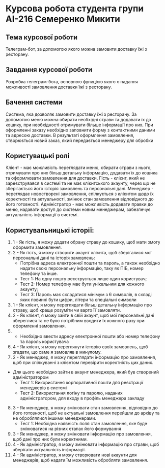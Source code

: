 # Курсова робота студента групи АІ-216 Семеренко Микити
## Тема курсової роботи
Телеграм-бот, за допомогою якого можна замовити доставку їжі з ресторану.
## Завдання курсової роботи
Розробка телеграм-бота, основною функцією якого є надання можливості замовлення доставки їжі з ресторану.
## Бачення системи
Система, яка дозволяє замовити доставку їжі з ресторану. За допомогою меню можна обирати необхідні страви та додавати їх до кошику, при необхідності отримувати більше інформації про них. При оформленні заказу необхідно заповнити форму з контактними даними та адресою доставки. В результаті оформлення замовлення, створюється новий заказ, який передається менеджеру для обробки
## Користувацькі ролі
Клієнт - має можливість переглядати меню, обирати страви з нього, отримувати про них більш детальну інформацію, додавати їх до кошика та оформлювати замовлення для доставки.
Гість - клієнт, який не зареєструвався в системі та не має клієнтського акаунту, через що не зберігається його історія замовлень та персональні дані.
Менеджер - переглядає новостворені замовлення, спілкується з клієнтом щодо їх коректності та актуальності, змінює стан замовлення відповідного до його готовності.
Адміністратор - має можливість додавати правки до меню, надавати доступ до системи новим менеджерам, забезпечує актуальність інформації в системі.
## Користувальницькі історії:
1. 1 - Як гість, я можу додати обрану страву до кошику, щоб мати змогу оформити замовлення.
2. 2 - Як гість, я можу створити акаунт клієнта, щоб зберігалися мої персональні дані та історія замовлень: 
   - Потрібна адреса електронної пошти та пароль, а також необхідно надати свою персональну інформацію, таку як ПІБ, номер телефону та інше.
    - Тест 1: На одну пошту реєструється лише один користувач;
    - Тест 2: Номер телефону має бути унікальним для кожного акаунту;
    - Тест 3: Пароль має складатися мінімум з 6 символів, в складі яких повинні бути цифри, літери та спеціальні символи
3. 1 - Як клієнт, я можу переглядати більш детальну інформацію про страву, щоб краще розуміти чи варто її замовляти.
4. 2 - Як клієнт, я можу зайти в свій акаунт, щоб мої персональні дані збереглися та не було потрібним вводити їх кожного разу при оформленні замовлення.
5. - Необхідно ввести адресу електронної пошти або номер телефону та пароль користувача
6. 4 - Як клієнт, я можу переглянути історію своїх замовлень, щоб згадати, що саме я замовляв в минулому.
7. 2 - Як менеджер, я можу переглядати інформацію про замовлення, щоб при спілкуванні з клієнтом перевірити коректність цих даних.
  - Для цього необхідно зайти в акаунт менеджера, який був створений адміністратором
    - Тест 1: Використання корпоративної пошти для реєстрації менеджерів в системі
    - Тест 2: Використання логіну та паролю, наданих адміністратором, для входу в профіль менеджера закладу
8. 3 - Як менеджер, я можу змінювати стан замовлення, відповідно до його готовності, щоб не актуальні замовлення перейшли до архіву та не оброблялися іншими менеджерами.
    - Тест 1: Необхідна наявність поля стан замовлення, яке буде змінюватися на різних етапах його формування
9. 3 - Як менеджер, я можу змінювати інформацію про замовлення, щоб дані про них були коректними.
10. 4 - Як адміністратор, я можу змінювати інформацію про страви, щоб зберігати актуальність інформації.
11. 4 - Як адміністратор, я можу створювати нові акаунти для менеджерів, щоб надати їм можливість обробляти замовлення.

